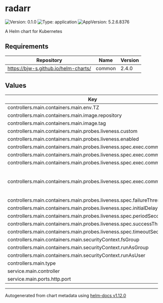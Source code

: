 # radarr

![Version: 0.1.0](https://img.shields.io/badge/Version-0.1.0-informational?style=flat-square) ![Type: application](https://img.shields.io/badge/Type-application-informational?style=flat-square) ![AppVersion: 5.2.6.8376](https://img.shields.io/badge/AppVersion-5.2.6.8376-informational?style=flat-square)

A Helm chart for Kubernetes

## Requirements

| Repository | Name | Version |
|------------|------|---------|
| https://bjw-s.github.io/helm-charts/ | common | 2.4.0 |

## Values

| Key | Type | Default | Description |
|-----|------|---------|-------------|
| controllers.main.containers.main.env.TZ | string | `"Europe/Oslo"` |  |
| controllers.main.containers.main.image.repository | string | `"ghcr.io/onedr0p/radarr"` |  |
| controllers.main.containers.main.image.tag | string | `"5.2.6.8376"` |  |
| controllers.main.containers.main.probes.liveness.custom | bool | `true` |  |
| controllers.main.containers.main.probes.liveness.enabled | bool | `true` |  |
| controllers.main.containers.main.probes.liveness.spec.exec.command[0] | string | `"/usr/bin/env"` |  |
| controllers.main.containers.main.probes.liveness.spec.exec.command[1] | string | `"bash"` |  |
| controllers.main.containers.main.probes.liveness.spec.exec.command[2] | string | `"-c"` |  |
| controllers.main.containers.main.probes.liveness.spec.exec.command[3] | string | `"curl --fail localhost:7878/api/v3/system/status?apiKey=`IFS=\\> && while read -d \\< E C; do if [[ $E = \"ApiKey\" ]]; then echo $C; fi; done < /config/config.xml`"` |  |
| controllers.main.containers.main.probes.liveness.spec.failureThreshold | int | `5` |  |
| controllers.main.containers.main.probes.liveness.spec.initialDelaySeconds | int | `60` |  |
| controllers.main.containers.main.probes.liveness.spec.periodSeconds | int | `10` |  |
| controllers.main.containers.main.probes.liveness.spec.successThreshold | int | `1` |  |
| controllers.main.containers.main.probes.liveness.spec.timeoutSeconds | int | `10` |  |
| controllers.main.containers.main.securityContext.fsGroup | int | `0` |  |
| controllers.main.containers.main.securityContext.runAsGroup | int | `0` |  |
| controllers.main.containers.main.securityContext.runAsUser | int | `0` |  |
| controllers.main.type | string | `"statefulset"` |  |
| service.main.controller | string | `"main"` |  |
| service.main.ports.http.port | int | `7878` |  |

----------------------------------------------
Autogenerated from chart metadata using [helm-docs v1.12.0](https://github.com/norwoodj/helm-docs/releases/v1.12.0)
